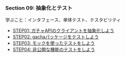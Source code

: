 ### Section 09: 抽象化とテスト

学ぶこと：インタフェース、単体テスト、テスタビリティ

* [STEP01: ガチャAPIのクライアントを抽象化しよう](./step01)
* [STEP02: gachaパッケージをテストしよう](./step02)
* [STEP03: モックを使ったテストをしよう](./step03)
* [STEP04: 非公開な機能のテストをしよう](./step04)


